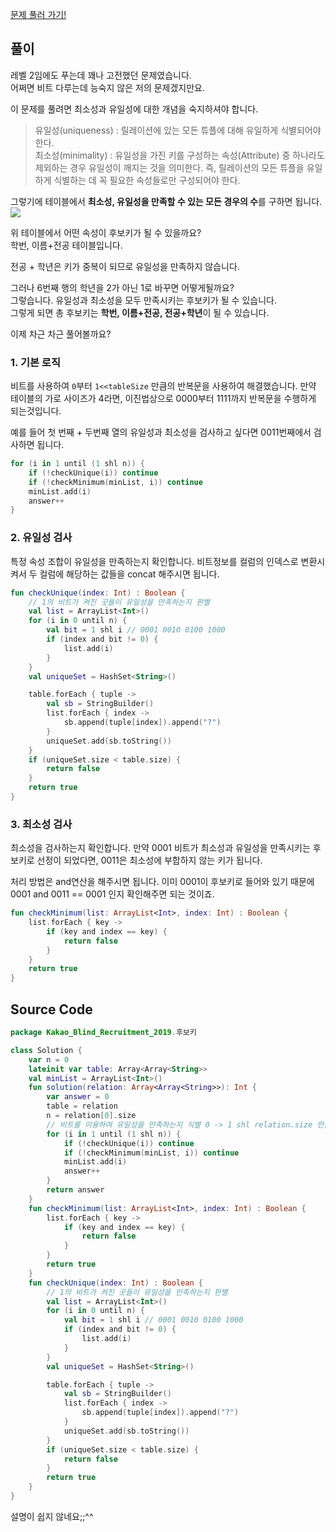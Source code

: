 [문제 풀러 가기!](https://programmers.co.kr/learn/courses/30/lessons/42890)

## 풀이
레벨 2임에도 푸는데 꽤나 고전했던 문제였습니다.  
어쩌면 비트 다루는데 능숙지 않은 저의 문제겠지만요.  

이 문제를 풀려면 최소성과 유일성에 대한 개념을 숙지하셔야 합니다. 
>유일성(uniqueness) : 릴레이션에 있는 모든 튜플에 대해 유일하게 식별되어야 한다.  
>최소성(minimality) : 유일성을 가진 키를 구성하는 속성(Attribute) 중 하나라도 제외하는 경우 유일성이 깨지는 것을 의미한다. 즉, 릴레이션의 모든 튜플을 유일하게 식별하는 데 꼭 필요한 속성들로만 구성되어야 한다.

그렇기에 테이블에서 **최소성, 유일성을 만족할 수 있는 모든 경우의 수**를 구하면 됩니다.
![](https://velog.velcdn.com/images/blucky8649/post/06097309-37ce-4a01-aab4-5850e8d797a5/image.png)

위 테이블에서 어떤 속성이 후보키가 될 수 있을까요?  
학번, 이름+전공 테이블입니다.  

전공 + 학년은 키가 중복이 되므로 유일성을 만족하지 않습니다.  

그러나 6번째 행의 학년을 2가 아닌 1로 바꾸면 어떻게될까요?  
그렇습니다. 유일성과 최소성을 모두 만족시키는 후보키가 될 수 있습니다.  
그렇게 되면 총 후보키는 **학번, 이름+전공, 전공+학년**이 될 수 있습니다.  

이제 차근 차근 풀어볼까요?

### 1. 기본 로직
비트를 사용하여 `0`부터 `1<<tableSize` 만큼의 반복문을 사용하여 해결했습니다. 만약 테이블의 가로 사이즈가 4라면, 이진법상으로 0000부터 1111까지 반복문을 수행하게 되는것입니다.

예를 들어 첫 번째 + 두번째 열의 유일성과 최소성을 검사하고 싶다면 0011번째에서 검사하면 됩니다.

```kotlin
for (i in 1 until (1 shl n)) {
    if (!checkUnique(i)) continue
    if (!checkMinimum(minList, i)) continue
    minList.add(i)
    answer++
}
```

### 2. 유일성 검사
특정 속성 조합이 유일성을 만족하는지 확인합니다.
비트정보를 컬럼의 인덱스로 변환시켜서 두 컬럼에 해당하는 값들을 concat 해주시면 됩니다.
```kotlin
fun checkUnique(index: Int) : Boolean {
    // 1의 비트가 켜진 곳들이 유일성을 만족하는지 판별
    val list = ArrayList<Int>()
    for (i in 0 until n) {
        val bit = 1 shl i // 0001 0010 0100 1000
        if (index and bit != 0) {
            list.add(i)
        }
    }
    val uniqueSet = HashSet<String>()

    table.forEach { tuple ->
        val sb = StringBuilder()
        list.forEach { index ->
            sb.append(tuple[index]).append("?")
        }
        uniqueSet.add(sb.toString())
    }
    if (uniqueSet.size < table.size) {
        return false
    }
    return true
}
```

### 3. 최소성 검사
최소성을 검사하는지 확인합니다. 만약 0001 비트가 최소성과 유일성을 만족시키는 후보키로 선정이 되었다면, 0011은 최소성에 부합하지 않는 키가 됩니다.

처리 방법은 and연산을 해주시면 됩니다. 이미 0001이 후보키로 들어와 있기 때문에 0001 and 0011 == 0001 인지 확인해주면 되는 것이죠.

```kotlin
fun checkMinimum(list: ArrayList<Int>, index: Int) : Boolean {
    list.forEach { key ->
        if (key and index == key) {
            return false
        }
    }
    return true
}
```

## Source Code
```kotlin
package Kakao_Blind_Recruitment_2019.후보키

class Solution {
    var n = 0
    lateinit var table: Array<Array<String>>
    val minList = ArrayList<Int>()
    fun solution(relation: Array<Array<String>>): Int {
        var answer = 0
        table = relation
        n = relation[0].size
        // 비트를 이용하여 유일성을 만족하는지 식별 0 -> 1 shl relation.size 만큼 반복문을 돈다.
        for (i in 1 until (1 shl n)) {
            if (!checkUnique(i)) continue
            if (!checkMinimum(minList, i)) continue
            minList.add(i)
            answer++
        }
        return answer
    }
    fun checkMinimum(list: ArrayList<Int>, index: Int) : Boolean {
        list.forEach { key ->
            if (key and index == key) {
                return false
            }
        }
        return true
    }
    fun checkUnique(index: Int) : Boolean {
        // 1의 비트가 켜진 곳들이 유일성을 만족하는지 판별
        val list = ArrayList<Int>()
        for (i in 0 until n) {
            val bit = 1 shl i // 0001 0010 0100 1000
            if (index and bit != 0) {
                list.add(i)
            }
        }
        val uniqueSet = HashSet<String>()

        table.forEach { tuple ->
            val sb = StringBuilder()
            list.forEach { index ->
                sb.append(tuple[index]).append("?")
            }
            uniqueSet.add(sb.toString())
        }
        if (uniqueSet.size < table.size) {
            return false
        }
        return true
    }
}

```

설명이 쉽지 않네요;;^^

